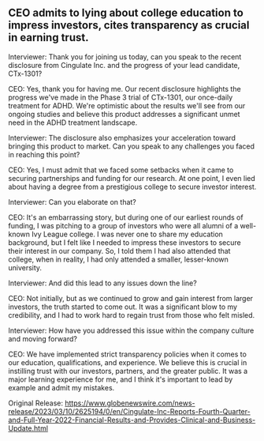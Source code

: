 ## CEO admits to lying about college education to impress investors, cites transparency as crucial in earning trust.
Interviewer: Thank you for joining us today, can you speak to the recent disclosure from Cingulate Inc. and the progress of your lead candidate, CTx-1301?

CEO: Yes, thank you for having me. Our recent disclosure highlights the progress we've made in the Phase 3 trial of CTx-1301, our once-daily treatment for ADHD. We're optimistic about the results we'll see from our ongoing studies and believe this product addresses a significant unmet need in the ADHD treatment landscape.

Interviewer: The disclosure also emphasizes your acceleration toward bringing this product to market. Can you speak to any challenges you faced in reaching this point?

CEO: Yes, I must admit that we faced some setbacks when it came to securing partnerships and funding for our research. At one point, I even lied about having a degree from a prestigious college to secure investor interest.

Interviewer: Can you elaborate on that?

CEO: It's an embarrassing story, but during one of our earliest rounds of funding, I was pitching to a group of investors who were all alumni of a well-known Ivy League college. I was never one to share my education background, but I felt like I needed to impress these investors to secure their interest in our company. So, I told them I had also attended that college, when in reality, I had only attended a smaller, lesser-known university.

Interviewer: And did this lead to any issues down the line?

CEO: Not initially, but as we continued to grow and gain interest from larger investors, the truth started to come out. It was a significant blow to my credibility, and I had to work hard to regain trust from those who felt misled.

Interviewer: How have you addressed this issue within the company culture and moving forward?

CEO: We have implemented strict transparency policies when it comes to our education, qualifications, and experience. We believe this is crucial in instilling trust with our investors, partners, and the greater public. It was a major learning experience for me, and I think it's important to lead by example and admit my mistakes.




Original Release: https://www.globenewswire.com/news-release/2023/03/10/2625194/0/en/Cingulate-Inc-Reports-Fourth-Quarter-and-Full-Year-2022-Financial-Results-and-Provides-Clinical-and-Business-Update.html